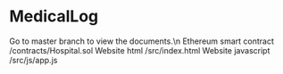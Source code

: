 # MedicalLog
Go to master branch to view the documents.\n
Ethereum smart contract /contracts/Hospital.sol
Website html /src/index.html
Website javascript /src/js/app.js
